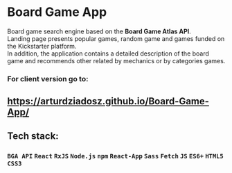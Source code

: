 # Board Game App

Board game search engine based on the **Board Game Atlas API**.<br> Landing page presents popular games, random game and games funded on the Kickstarter platform.<br> In addition, the application contains a detailed description of the board game and recommends other related by mechanics or by categories games.

### For client version go to:
## https://arturdziadosz.github.io/Board-Game-App/

## Tech stack:
### `BGA API` `React` `RxJS` `Node.js` `npm` `React-App` `Sass` `Fetch` `JS` `ES6+` `HTML5` `CSS3`